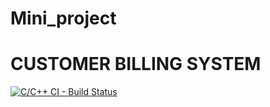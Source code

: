 # Mini_project
# CUSTOMER BILLING SYSTEM

[![C/C++ CI - Build Status](https://github.com/kushwahaanshika/Mini_project/actions/workflows/main.yml/badge.svg)](https://github.com/kushwahaanshika/Mini_project/actions/workflows/main.yml)
